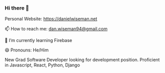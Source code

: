### Hi there 👋

Personal Website: https://danielwiseman.net
 
 📫 How to reach me: dan.wiseman94@gmail.com
 
  🌱 I’m currently learning Firebase
  
  😄 Pronouns: He/Him
  
 New Grad Software Developer looking for development position. Proficient in Javascript, React, Python, Django
 
 
<!--
**dan-wiseman94/dan-wiseman94** is a ✨ _special_ ✨ repository because its `README.md` (this file) appears on your GitHub profile.

Here are some ideas to get you started:

- 🔭 I’m currently working on ...
- 🌱 I’m currently learning ...
- 👯 I’m looking to collaborate on ...
- 🤔 I’m looking for help with ...
- 💬 Ask me about ...
- 📫 How to reach me: ...
- 😄 Pronouns: ...
- ⚡ Fun fact: ...
-->


